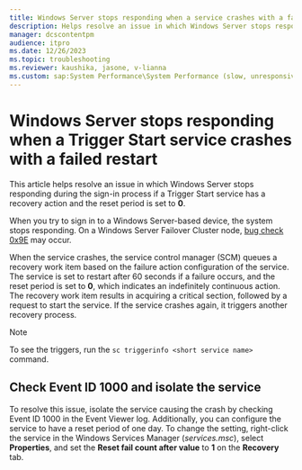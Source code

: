 ```yaml
---
title: Windows Server stops responding when a service crashes with a failed restart
description: Helps resolve an issue in which Windows Server stops responding during the sign-in process if a Trigger Start service crashes with a failed restart.
manager: dcscontentpm
audience: itpro
ms.date: 12/26/2023
ms.topic: troubleshooting
ms.reviewer: kaushika, jasone, v-lianna
ms.custom: sap:System Performance\System Performance (slow, unresponsive, high CPU, resource leak), csstroubleshoot, ikb2lmc
---
```

# Windows Server stops responding when a Trigger Start service crashes with a failed restart

This article helps resolve an issue in which Windows Server stops responding during the sign-in process if a Trigger Start service has a recovery action and the reset period is set to **0**.

When you try to sign in to a Windows Server-based device, the system stops responding. On a Windows Server Failover Cluster node, [bug check 0x9E](/windows-hardware/drivers/debugger/bug-check-0x9e--user-mode-health-monitor) may occur. 

When the service crashes, the service control manager (SCM) queues a recovery work item based on the failure action configuration of the service. The service is set to restart after 60 seconds if a failure occurs, and the reset period is set to **0**, which indicates an indefinitely continuous action. The recovery work item results in acquiring a critical section, followed by a request to start the service. If the service crashes again, it triggers another recovery process.

> [!NOTE]
> To see the triggers, run the `sc triggerinfo <short service name>` command.

## Check Event ID 1000 and isolate the service

To resolve this issue, isolate the service causing the crash by checking Event ID 1000 in the Event Viewer log. Additionally, you can configure the service to have a reset period of one day. To change the setting, right-click the service in the Windows Services Manager (*services.msc*), select **Properties**, and set the **Reset fail count after value** to **1** on the **Recovery** tab.
